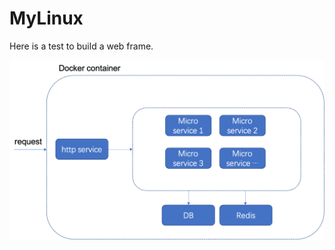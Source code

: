 # MyLinux

Here is a test to build a web frame.

<p align="center"> <img src="./web_frame.png" alt="web frame fig"></p>

